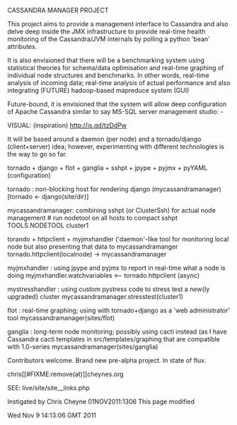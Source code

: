 CASSANDRA MANAGER PROJECT

This project aims to provide a management interface to Cassandra and also delve
deep inside the JMX infrastructure to provide real-time health monitoring of
the Cassandra/JVM internals by polling a python 'bean' attributes.  

It is also envisioned that there will be a
benchmarking system using statistical theories for schema/data optimisation and
real-time graphing of individual node structures and benchmarks.  In other
words, real-time analysis of incoming data; real-time analysis of actual
performance and also integrating (FUTURE) hadoop-based mapreduce system (GUI)

Future-bound, it is envisioned that the system will allow deep configuration
of Apache Cassandra similar to say MS-SQL server management studio: -

VISUAL: (inspiration) http://is.gd/tzDdPw


It will be based around a daemon (per node) and a tornado/django (client+server)
idea; however, experimenting with different technologies is the way to go so
far.

tornado + django + flot + ganglia + sshpt + jpype + pyjmx + pyYAML
(configuration)


tornado : non-blocking host for rendering django (mycassandramanager)
    [tornado <- django(site/dir)]


mycassandramanager: combining sshpt (or ClusterSsh) for actual node management
    # run nodetool on all hosts to compact
    sshpt TOOLS.NODETOOL cluster1 

torando + httpclient + myjmxhandler ('daemon'-like tool for monitoring local
node but also presenting that data to mycassandramanger
    tornado.httpclient(localnode) -> mycassandramanager

myjmxhandler : using jpype and pyjmx to report in real-time what a node is
doing
    myjmxhandler.watchvariables <-- tornado.httpclient (async)


mystresshandler : using custom pystress code to stress test a new{ly upgraded}
cluster
    mycassandramanager.stresstest(cluster1)


flot : real-time graphing; using with tornado+django as a 'web administrator'
tool
    mycassandramanager(sites/flot)


ganglia : long-term node monitoring; possibly using cacti instead (as I have
Cassandra cacti templates in src/templates/graphing that are compatible with
1.0-series
    mycassandramanager(sites/ganglia)

Contributors welcome. Brand new pre-alpha project.  In state of flux.

chris[[#FIXME:remove(at)]]cheynes.org

SEE: live/site/site__links.php

Instigated by Chris Cheyne 01NOV2011:1306
This page modified 


Wed Nov  9 14:13:06 GMT 2011

